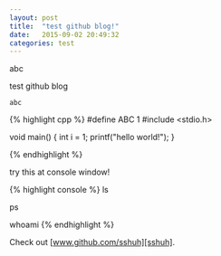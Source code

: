 ```yaml
---
layout: post
title:  "test github blog!"
date:   2015-09-02 20:49:32
categories: test
---
```


abc

test github blog

`abc`

{% highlight cpp %}
#define ABC 1
#include <stdio.h>

void main()
{
  int i = 1;
  printf("hello world!");
}

{% endhighlight %}

try this at console window!

{% highlight console %}
ls

ps

whoami
{% endhighlight %}

Check out [www.github.com/sshuh][sshuh].

[sshuh]: www.github.com/sshuh
